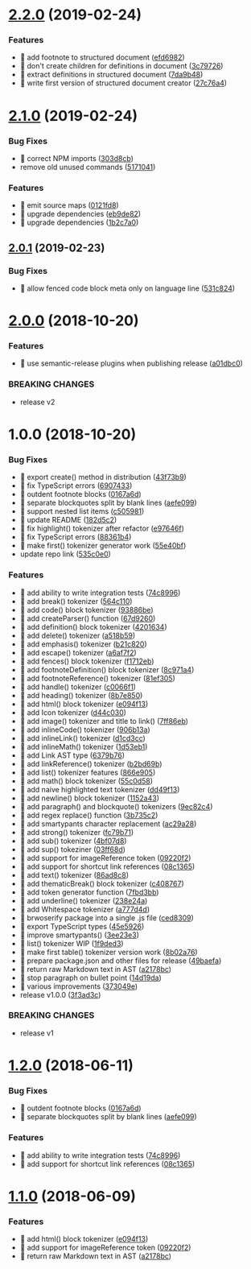 # [2.2.0](https://github.com/streamich/md-mdast/compare/v2.1.0...v2.2.0) (2019-02-24)


### Features

* 🎸 add footnote to structured document ([efd6982](https://github.com/streamich/md-mdast/commit/efd6982))
* 🎸 don't create children for definitions in document ([3c79726](https://github.com/streamich/md-mdast/commit/3c79726))
* 🎸 extract definitions in structured document ([7da9b48](https://github.com/streamich/md-mdast/commit/7da9b48))
* 🎸 write first version of structured document creator ([27c76a4](https://github.com/streamich/md-mdast/commit/27c76a4))

# [2.1.0](https://github.com/streamich/md-mdast/compare/v2.0.1...v2.1.0) (2019-02-24)


### Bug Fixes

* 🐛 correct NPM imports ([303d8cb](https://github.com/streamich/md-mdast/commit/303d8cb))
* remove old unused commands ([5171041](https://github.com/streamich/md-mdast/commit/5171041))


### Features

* 🎸 emit source maps ([0121fd8](https://github.com/streamich/md-mdast/commit/0121fd8))
* 🎸 upgrade dependencies ([eb9de82](https://github.com/streamich/md-mdast/commit/eb9de82))
* 🎸 upgrade dependencies ([1b2c7a0](https://github.com/streamich/md-mdast/commit/1b2c7a0))

## [2.0.1](https://github.com/streamich/md-mdast/compare/v2.0.0...v2.0.1) (2019-02-23)


### Bug Fixes

* 🐛 allow fenced code block meta only on language line ([531c824](https://github.com/streamich/md-mdast/commit/531c824))

# [2.0.0](https://github.com/streamich/md-mdast/compare/v1.0.0...v2.0.0) (2018-10-20)


### Features

* 🎸 use semantic-release plugins when publishing release ([a01dbc0](https://github.com/streamich/md-mdast/commit/a01dbc0))


### BREAKING CHANGES

* release v2

<a name="1.0.0"></a>
# 1.0.0 (2018-10-20)


### Bug Fixes

* 🐛 export create() method in distribution ([43f73b9](https://github.com/streamich/md-mdast/commit/43f73b9))
* 🐛 fix TypeScript errors ([6907433](https://github.com/streamich/md-mdast/commit/6907433))
* 🐛 outdent footnote blocks ([0167a6d](https://github.com/streamich/md-mdast/commit/0167a6d))
* 🐛 separate blockquotes split by blank lines ([aefe099](https://github.com/streamich/md-mdast/commit/aefe099))
* 🐛 support nested list items ([c505981](https://github.com/streamich/md-mdast/commit/c505981))
* 🐛 update README ([182d5c2](https://github.com/streamich/md-mdast/commit/182d5c2))
* 🐜 fix highlight() tokenizer after refactor ([e97646f](https://github.com/streamich/md-mdast/commit/e97646f))
* 🐜 fix TypeScript errors ([88361b4](https://github.com/streamich/md-mdast/commit/88361b4))
* 🐜 make first() tokenizer generator work ([55e40bf](https://github.com/streamich/md-mdast/commit/55e40bf))
* update repo link ([535c0e0](https://github.com/streamich/md-mdast/commit/535c0e0))


### Features

* 🎸 add ability to write integration tests ([74c8996](https://github.com/streamich/md-mdast/commit/74c8996))
* 🎸 add break() tokenizer ([564c110](https://github.com/streamich/md-mdast/commit/564c110))
* 🎸 add code() block tokenizer ([93886be](https://github.com/streamich/md-mdast/commit/93886be))
* 🎸 add createParser() function ([67d9260](https://github.com/streamich/md-mdast/commit/67d9260))
* 🎸 add definition() block tokenizer ([4201634](https://github.com/streamich/md-mdast/commit/4201634))
* 🎸 add delete() tokenizer ([a518b59](https://github.com/streamich/md-mdast/commit/a518b59))
* 🎸 add emphasis() tokenizer ([b21c820](https://github.com/streamich/md-mdast/commit/b21c820))
* 🎸 add escape() tokenizer ([a6af7f2](https://github.com/streamich/md-mdast/commit/a6af7f2))
* 🎸 add fences() block tokenizer ([f1712eb](https://github.com/streamich/md-mdast/commit/f1712eb))
* 🎸 add footnoteDefinition() block tokenizer ([8c971a4](https://github.com/streamich/md-mdast/commit/8c971a4))
* 🎸 add footnoteReference() tokenizer ([81ef305](https://github.com/streamich/md-mdast/commit/81ef305))
* 🎸 add handle() tokenizer ([c0066f1](https://github.com/streamich/md-mdast/commit/c0066f1))
* 🎸 add heading() tokenizer ([8b7e850](https://github.com/streamich/md-mdast/commit/8b7e850))
* 🎸 add html() block tokenizer ([e094f13](https://github.com/streamich/md-mdast/commit/e094f13))
* 🎸 add Icon tokenizer ([d44c030](https://github.com/streamich/md-mdast/commit/d44c030))
* 🎸 add image() tokenizer and title to link() ([7ff86eb](https://github.com/streamich/md-mdast/commit/7ff86eb))
* 🎸 add inlineCode() tokenizer ([906b13a](https://github.com/streamich/md-mdast/commit/906b13a))
* 🎸 add inlineLink() tokenizer ([d1cd3cc](https://github.com/streamich/md-mdast/commit/d1cd3cc))
* 🎸 add inlineMath() tokenizer ([1d53eb1](https://github.com/streamich/md-mdast/commit/1d53eb1))
* 🎸 add Link AST type ([6379b76](https://github.com/streamich/md-mdast/commit/6379b76))
* 🎸 add linkReference() tokenizer ([b2bd69b](https://github.com/streamich/md-mdast/commit/b2bd69b))
* 🎸 add list() tokenizer features ([866e905](https://github.com/streamich/md-mdast/commit/866e905))
* 🎸 add math() block tokenizer ([55c0d58](https://github.com/streamich/md-mdast/commit/55c0d58))
* 🎸 add naive highlighted text tokenizer ([dd49f13](https://github.com/streamich/md-mdast/commit/dd49f13))
* 🎸 add newline() block tokenizer ([1152a43](https://github.com/streamich/md-mdast/commit/1152a43))
* 🎸 add paragraph() and blockquote() tokenizers ([9ec82c4](https://github.com/streamich/md-mdast/commit/9ec82c4))
* 🎸 add regex replace() function ([3b735c2](https://github.com/streamich/md-mdast/commit/3b735c2))
* 🎸 add smartypants character replacement ([ac29a28](https://github.com/streamich/md-mdast/commit/ac29a28))
* 🎸 add strong() tokenizer ([fc79b71](https://github.com/streamich/md-mdast/commit/fc79b71))
* 🎸 add sub() tokenizer ([4bf07d8](https://github.com/streamich/md-mdast/commit/4bf07d8))
* 🎸 add sup() tokeziner ([03ff68d](https://github.com/streamich/md-mdast/commit/03ff68d))
* 🎸 add support for imageReference token ([09220f2](https://github.com/streamich/md-mdast/commit/09220f2))
* 🎸 add support for shortcut link references ([08c1365](https://github.com/streamich/md-mdast/commit/08c1365))
* 🎸 add text() tokenizer ([86ad8c8](https://github.com/streamich/md-mdast/commit/86ad8c8))
* 🎸 add thematicBreak() block tokenizer ([c408767](https://github.com/streamich/md-mdast/commit/c408767))
* 🎸 add token generator function ([7fbd3bb](https://github.com/streamich/md-mdast/commit/7fbd3bb))
* 🎸 add underline() tokenizer ([238e24a](https://github.com/streamich/md-mdast/commit/238e24a))
* 🎸 add Whitespace tokenizer ([a777d4d](https://github.com/streamich/md-mdast/commit/a777d4d))
* 🎸 brwoserify package into a single .js file ([ced8309](https://github.com/streamich/md-mdast/commit/ced8309))
* 🎸 export TypeScript types ([45e5926](https://github.com/streamich/md-mdast/commit/45e5926))
* 🎸 improve smartypants() ([3ee23e3](https://github.com/streamich/md-mdast/commit/3ee23e3))
* 🎸 list() tokenizer WIP ([1f9ded3](https://github.com/streamich/md-mdast/commit/1f9ded3))
* 🎸 make first table() tokenizer version work ([8b02a76](https://github.com/streamich/md-mdast/commit/8b02a76))
* 🎸 prepare package.json and other files for release ([49baefa](https://github.com/streamich/md-mdast/commit/49baefa))
* 🎸 return raw Markdown text in AST ([a2178bc](https://github.com/streamich/md-mdast/commit/a2178bc))
* 🎸 stop paragraph on bullet point ([14d19da](https://github.com/streamich/md-mdast/commit/14d19da))
* 🎸 various improvements ([373049e](https://github.com/streamich/md-mdast/commit/373049e))
* release v1.0.0 ([3f3ad3c](https://github.com/streamich/md-mdast/commit/3f3ad3c))


### BREAKING CHANGES

* release v1

<a name="1.2.0"></a>
# [1.2.0](https://github.com/onp4/md-mdast/compare/v1.1.0...v1.2.0) (2018-06-11)


### Bug Fixes

* 🐛 outdent footnote blocks ([0167a6d](https://github.com/onp4/md-mdast/commit/0167a6d))
* 🐛 separate blockquotes split by blank lines ([aefe099](https://github.com/onp4/md-mdast/commit/aefe099))


### Features

* 🎸 add ability to write integration tests ([74c8996](https://github.com/onp4/md-mdast/commit/74c8996))
* 🎸 add support for shortcut link references ([08c1365](https://github.com/onp4/md-mdast/commit/08c1365))

<a name="1.1.0"></a>
# [1.1.0](https://github.com/onp4/md-mdast/compare/v1.0.1...v1.1.0) (2018-06-09)


### Features

* 🎸 add html() block tokenizer ([e094f13](https://github.com/onp4/md-mdast/commit/e094f13))
* 🎸 add support for imageReference token ([09220f2](https://github.com/onp4/md-mdast/commit/09220f2))
* 🎸 return raw Markdown text in AST ([a2178bc](https://github.com/onp4/md-mdast/commit/a2178bc))

